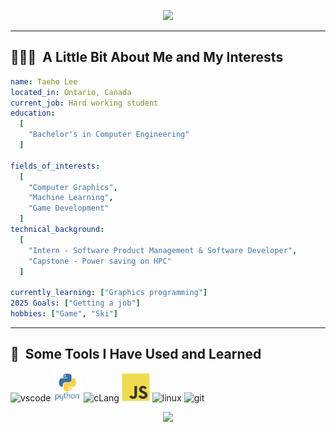 <p align="center">
  <img src="https://capsule-render.vercel.app/api?type=waving&color=gradient&text=Hello!&height=100&section=header"/>
</p>



---

<h2> 👨🏻‍💻 &nbsp;A Little Bit About Me and My Interests</h2>

```yaml
name: Taeho Lee
located_in: Ontario, Canada
current_job: Hard working student
education:
  [
    "Bachelor's in Computer Engineering"
  ]

fields_of_interests:
  [
    "Computer Graphics",
    "Machine Learning",
    "Game Development"
  ]
technical_background:
  [
    "Intern - Software Product Management & Software Developer",
    "Capstone - Power saving on HPC"
  ]
  
currently_learning: ["Graphics programming"]
2025 Goals: ["Getting a job"]
hobbies: ["Game", "Ski"]
```
  
---  
  
<h2> 🚀 &nbsp;Some Tools I Have Used and Learned</h2>
<p align="left">
<img src="https://cdn.jsdelivr.net/gh/devicons/devicon/icons/vscode/vscode-original.svg" alt="vscode" width="45" height="45"/>
<img src="https://raw.githubusercontent.com/devicons/devicon/master/icons/python/python-original-wordmark.svg" alt="python" width="45" height="45"/>
<img src="https://cdn.jsdelivr.net/gh/devicons/devicon/icons/c/c-original.svg" alt="cLang" width="45" height="45"/>
<img src="https://raw.githubusercontent.com/devicons/devicon/master/icons/javascript/javascript-original.svg" alt="javascript" width="45" height="45" />
<img src="https://cdn.jsdelivr.net/gh/devicons/devicon/icons/linux/linux-original.svg" alt="linux" width="45" height="45"/>       
<img src="https://cdn.jsdelivr.net/gh/devicons/devicon/icons/git/git-original.svg" alt="git" width="45" height="45"/>
</p>

<p align="center">
  <img src="https://capsule-render.vercel.app/api?type=waving&color=gradient&height=100&section=footer"/>
</p>
